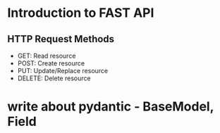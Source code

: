 # Introduction to FAST API

## HTTP Request Methods

- GET: Read resource
- POST: Create resource
- PUT: Update/Replace resource
- DELETE: Delete resource

# write about pydantic - BaseModel, Field
